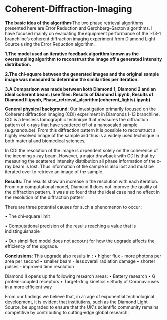 # Coherent-Diffraction-Imaging
**The basic idea of the algorithm**:The two phase retrieval algorithms presented here are Error Reduction and Gerchberg–Saxton algorithms. I have focused mainly on evaluating the equipment performance of the I-13-1 branchline’s coherent diffraction imaging experiment from Diamond Light Source using the Error Reduction algorithm. 

**1.The model used an iterative feedback algorithm known as the oversampling algorithm to reconstruct the image off a generated intensity distribution.**

**2.The chi-square between the generated images and the original sample image was measured to determine the similarities per iteration.**

**3.A Comparison was made between both Diamond 1, Diamond 2 and an ideal coherent beam. (see files: Results of Diamond I.ipynb, Results of Diamond II.ipynb, Phase_retrieval_algorithm(coherent_lights).ipynb)**

**General physical background**:
Our investigation primarily focused on the Coherent diffraction imaging (CDI) experiment in Diamonds I-13 branchline. CDI is a lensless tomographic technique that measures the diffraction pattern of x-rays that have scattered off of a nanoscaled sample (e.g.nanotube). From this diffraction pattern it is possible to reconstruct a highly resolved image of the sample and thus is a widely used technique in both material and biomedical sciences.

In CDI the resolution of the image is dependent solely on the coherence of the incoming x-ray beam. However, a major drawback with CDI is that by measuring the scattered intensity distribution all phase information of the x-ray beam is lost. Thus information of the sample is also lost and must be iterated over to
retrieve an image of the sample.

**Results**:
The results show an increase in the resolution with each iteration. From our computational model, Diamond II does not improve the quality of the diffraction pattern. It was also found that the ideal case had no effect in the resolution of the diffraction pattern.

There are three potential causes for such a phenomenon to occur :

• The chi-square limit

• Computational precision of the results reaching a value that is indistinguishable

• Our simplified model does not account for how the upgrade affects the efficiency of the upgrade.

**Conclusions**:
This upgrade also results in :
• higher flux - more photons per area per second
• smaller beam - less overall radiation damage
• shorter pulses - improved time resolution

Diamond II opens up the following research areas:
• Battery research
• G protein-coupled receptors
• Target-drug kinetics
• Study of Coronaviruses in a more efficient way

From our findings we believe that, in an age of exponential technological development, it is evident that institutions, such as the Diamond Light Source, be upgraded to ensure that the UK's scientific community remains competitive by contributing to cutting-edge global research.


